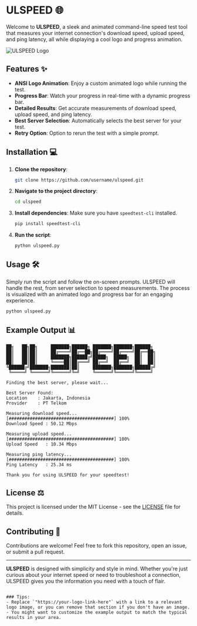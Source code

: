 # ULSPEED 🌐

Welcome to **ULSPEED**, a sleek and animated command-line speed test tool that measures your internet connection's download speed, upload speed, and ping latency, all while displaying a cool logo and progress animation.

![ULSPEED Logo](https://your-logo-link-here) <!-- You can add a relevant image link -->

## Features ✨

- **ANSI Logo Animation**: Enjoy a custom animated logo while running the test.
- **Progress Bar**: Watch your progress in real-time with a dynamic progress bar.
- **Detailed Results**: Get accurate measurements of download speed, upload speed, and ping latency.
- **Best Server Selection**: Automatically selects the best server for your test.
- **Retry Option**: Option to rerun the test with a simple prompt.

## Installation 💻

1. **Clone the repository**:
   ```bash
   git clone https://github.com/username/ulspeed.git
   ```
2. **Navigate to the project directory**:
   ```bash
   cd ulspeed
   ```
3. **Install dependencies**:
   Make sure you have `speedtest-cli` installed.
   ```bash
   pip install speedtest-cli
   ```
4. **Run the script**:
   ```bash
   python ulspeed.py
   ```

## Usage 🛠️

Simply run the script and follow the on-screen prompts. ULSPEED will handle the rest, from server selection to speed measurements. The process is visualized with an animated logo and progress bar for an engaging experience.

```bash
python ulspeed.py
```

## Example Output 📊

```
██╗   ██╗██╗     ███████╗██████╗ ███████╗███████╗██████╗ 
██║   ██║██║     ██╔════╝██╔══██╗██╔════╝██╔════╝██╔══██╗
██║   ██║██║     ███████╗██████╔╝█████╗  █████╗  ██║  ██║
██║   ██║██║     ╚════██║██╔═══╝ ██╔══╝  ██╔══╝  ██║  ██║
╚██████╔╝███████╗███████║██║     ███████╗███████╗██████╔╝
 ╚═════╝ ╚══════╝╚══════╝╚═╝     ╚══════╝╚══════╝╚═════╝ 

Finding the best server, please wait...

Best Server Found:
Location    : Jakarta, Indonesia
Provider    : PT Telkom

Measuring download speed...
[########################################] 100%
Download Speed : 50.12 Mbps

Measuring upload speed...
[########################################] 100%
Upload Speed   : 10.34 Mbps

Measuring ping latency...
[########################################] 100%
Ping Latency   : 25.34 ms

Thank you for using ULSPEED for your speedtest!
```

## License ⚖️

This project is licensed under the MIT License - see the [LICENSE](LICENSE) file for details.

## Contributing 👥

Contributions are welcome! Feel free to fork this repository, open an issue, or submit a pull request.

---

**ULSPEED** is designed with simplicity and style in mind. Whether you're just curious about your internet speed or need to troubleshoot a connection, ULSPEED gives you the information you need with a touch of flair.

```

### Tips:
- Replace `"https://your-logo-link-here"` with a link to a relevant logo image, or you can remove that section if you don't have an image.
- You might want to customize the example output to match the typical results in your area.
